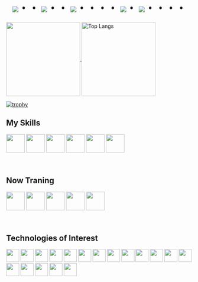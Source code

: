 <div align="center">
    <h1>
        <img src="https://user-images.githubusercontent.com/44926913/175852850-3fb6c715-1856-41ff-8c1f-94ce3b03b458.gif">・・
        <img src="https://user-images.githubusercontent.com/44926913/175853109-f8850656-6704-4a8a-bee6-9aca154d929b.gif">・・
        <img src="https://user-images.githubusercontent.com/44926913/175853154-5449d974-975e-44a6-ab84-a86031265e40.gif">・・・・
        <img src="https://user-images.githubusercontent.com/44926913/175853109-f8850656-6704-4a8a-bee6-9aca154d929b.gif">・
        <img src="https://user-images.githubusercontent.com/44926913/175853154-5449d974-975e-44a6-ab84-a86031265e40.gif">・・・・
    </h1>
</div>


<p>
  <a href="https://github.com/anuraghazra/github-readme-stats">
    <img height="200px" align="center" src="https://github-readme-stats.vercel.app/api?username=KorRyu3&show=prs_merged,prs_merged_percentage" />
  </a>
  <a src="https://github.com/anuraghazra/github-readme-stats">
    <img height="200px" align="center" src="https://github-readme-stats.vercel.app/api/top-langs/?username=KorRyu3&layout=compact" alt="Top Langs" />
  </a>
</p>

[![trophy](https://github-profile-trophy.vercel.app/?username=KorRyu3&row=1&column=6&no-frame=true)](https://github.com/ryo-ma/github-profile-trophy)



## My Skills
<!-- 持ってる技術 -->

<p align="left">
  <img height="50" src="https://skillicons.dev/icons?i=python&theme=light" />
  
  <img height="50" src="https://skillicons.dev/icons?i=flask&theme=light" />
  <img height="50" src="https://skillicons.dev/icons?i=fastapi&theme=light" />
  
  <img height="50" src="https://skillicons.dev/icons?i=md&theme=light" />
  <img height="50" src="https://skillicons.dev/icons?i=git&theme=light" />
  <img height="50" src="https://skillicons.dev/icons?i=docker&theme=light" />
</p>
<br/>


## Now Traning
<!-- 勉強してること -->

<p align="left">
  <img height="50" src="https://skillicons.dev/icons?i=rust&theme=light" />
  
  <img height="50" src="https://skillicons.dev/icons?i=sklearn&theme=light" />
  
  <img height="50" src="https://skillicons.dev/icons?i=linux&theme=light" />
  <img height="50" src="https://skillicons.dev/icons?i=docker&theme=light" />
  <img height="50" src="https://skillicons.dev/icons?i=azure&theme=light" />
</p>

<br/>

## Technologies of Interest
<!-- 気になってる技術 -->

<p align="left">
  <img height="35" src="https://skillicons.dev/icons?i=go&theme=light" />
  <img height="35" src="https://skillicons.dev/icons?i=html&theme=light" />
  <img height="35" src="https://skillicons.dev/icons?i=css&theme=light" />
  <img height="35" src="https://skillicons.dev/icons?i=js&theme=light" />
  <img height="35" src="https://skillicons.dev/icons?i=ts&theme=light" />
  <img height="35" src="https://skillicons.dev/icons?i=wasm&theme=light" />
  
  <img height="35" src="https://skillicons.dev/icons?i=django&theme=light" />
  <img height="35" src="https://skillicons.dev/icons?i=pytorch&theme=light" />
  <img height="35" src="https://skillicons.dev/icons?i=tensorflow&theme=light" />
  <img height="35" src="https://skillicons.dev/icons?i=react&theme=light" />
  <img height="35" src="https://skillicons.dev/icons?i=tailwind&theme=light" />
  <img height="35" src="https://skillicons.dev/icons?i=nextjs&theme=light" />
  
  <img height="35" src="https://skillicons.dev/icons?i=graphql&theme=light" />
  <img height="35" src="https://skillicons.dev/icons?i=kubernetes&theme=light" />
  <img height="35" src="https://skillicons.dev/icons?i=postgres&theme=light" />
  <img height="35" src="https://skillicons.dev/icons?i=firebase&theme=light" />
  <img height="35" src="https://skillicons.dev/icons?i=cloudflare&theme=light" />
  <img height="35" src="https://skillicons.dev/icons?i=aws&theme=light" />
</p>


<!-- --------------------------------- :) ---------------------------------- -->

<br><br>


